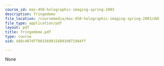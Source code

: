 ```yaml
---
course_id: mas-450-holographic-imaging-spring-2003
description: fringedemo
file_location: /coursemedia/mas-450-holographic-imaging-spring-2003/dd8c407df78015699154803d071984ff_fringedemo.pdf
file_type: application/pdf
layout: pdf
title: fringedemo.pdf
type: course
uid: dd8c407df78015699154803d071984ff

---
```

None